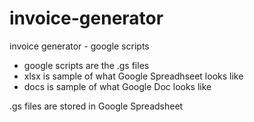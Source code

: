 # invoice-generator

invoice generator - google scripts

- google scripts are the .gs files
- xlsx is sample of what Google Spreadhseet looks like
- docs is sample of what Google Doc looks like

.gs files are stored in Google Spreadsheet
